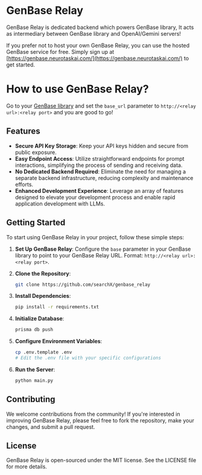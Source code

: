 # GenBase Relay

GenBase Relay is dedicated backend which powers GenBase library, It acts as intermediary between GenBase library and
OpenAI/Gemini servers!

If you prefer not to host your own GenBase Relay, you can use the hosted GenBase service for free. Simply sign up at [https://genbase.neurotaskai.com/](https://genbase.neurotaskai.com/) to get started.

# How to use GenBase Relay?

Go to your [GenBase library](https://pub.dev/packages/genbase) and set the `base_url` parameter to `http://<relay url>:<relay port>` and you are good to go!
## Features

- **Secure API Key Storage**: Keep your API keys hidden and secure from public exposure.
- **Easy Endpoint Access**: Utilize straightforward endpoints for prompt interactions, simplifying the process of sending and receiving data.
- **No Dedicated Backend Required**: Eliminate the need for managing a separate backend infrastructure, reducing complexity and maintenance efforts.
- **Enhanced Development Experience**: Leverage an array of features designed to elevate your development process and enable rapid application development with LLMs.

## Getting Started

To start using GenBase Relay in your project, follow these simple steps:

1. **Set Up GenBase Relay**: Configure the `base` parameter in your GenBase library to point to your GenBase Relay URL. Format: `http://<relay url>:<relay port>`.

2. **Clone the Repository**:
    ```bash
    git clone https://github.com/searchX/genbase_relay
    ```

3. **Install Dependencies**:
    ```bash
    pip install -r requirements.txt
    ```

4. **Initialize Database**:
    ```bash
    prisma db push
    ```

5. **Configure Environment Variables**:
    ```bash
    cp .env.template .env
    # Edit the .env file with your specific configurations
    ```

6. **Run the Server**:
    ```bash
    python main.py
    ```

## Contributing

We welcome contributions from the community! If you're interested in improving GenBase Relay, please feel free to fork the repository, make your changes, and submit a pull request.

## License

GenBase Relay is open-sourced under the MIT license. See the LICENSE file for more details.

